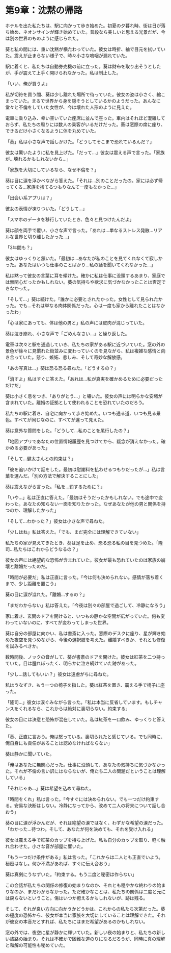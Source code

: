 # 第9章：沈黙の帰路

ホテルを出た私たちは、駅に向かって歩き始めた。初夏の夕暮れ時、街は日が落ち始め、ネオンサインが輝き始めていた。普段なら美しいと思える光景だが、今は別の世界のものように感じられた。

葵と私の間には、重い沈黙が横たわっていた。彼女は時折、袖で目元を拭いていた。震えが止まらない様子で、時々小さな嗚咽が漏れていた。

駅に着くと、私たちは自動券売機の前に立った。葵は財布を取り出そうとしたが、手が震えて上手く開けられなかった。私は制止した。

「いい、俺が買うよ」

私が切符を買う間、葵は少し離れた場所で待っていた。彼女の姿は小さく、縮こまっていた。まるで世界から身を隠そうとしているかのようだった。あんなに堂々と不倫をしていた女性が、今は壊れた人形のように見えた。

電車に乗り込み、幸い空いていた座席に並んで座った。車内はそれほど混雑しておらず、私たちの周りには数人の乗客がいるだけだった。葵は窓際の席に座り、できるだけ小さくなるように体を丸めていた。

「葵」私は小さな声で話しかけた。「どうしてそこまで恐れているんだ？」

彼女は驚いたように私を見上げた。「だって...」彼女は震える声で言った。「家族が...壊れるかもしれないから...」

「家族を大切にしているなら、なぜ不倫を？」

葵は目に涙を浮かべながら答えた。「それは...別のことだったの。家には必ず帰ってくる...家族を捨てるつもりなんて一度もなかった...」

「出会い系アプリは？」

彼女の表情が凍りついた。「どうして...」

「スマホのデータを移行していたとき、色々と見つけたんだよ」

葵は顔を両手で覆い、小さな声で言った。「あれは...単なるストレス発散...リアルな世界と切り離したかった...」

「3年間も？」

彼女はゆっくりと頷いた。「最初は...あなたが私のことを見てくれなくて寂しかった。あなたはいつも仕事のことばかり...私の話を聞いてくれなかった...」

私は黙って彼女の言葉に耳を傾けた。確かに私は仕事に没頭するあまり、家庭では無関心だったかもしれない。葵の気持ちや欲求に気づかなかったことは否定できなかった。

「そして...」葵は続けた。「誰かに必要とされたかった。女性として見られたかった。でも...それは単なる肉体関係だった。心は一度も家から離れたことはなかったわ」

「心は家にあっても、体は他の男と」私の声には皮肉が混じっていた。

葵は泣き崩れ、小さな声で「ごめんなさい...」と繰り返した。

電車は次々と駅を通過していき、私たちの家がある駅に近づいていた。窓の外の景色が徐々に見慣れた街並みに変わっていくのを見ながら、私は複雑な感情と向き合っていた。怒り、嫉妬、悲しみ、そして奇妙な解放感。

「あの写真は...」葵は恐る恐る尋ねた。「どうするの？」

「消すよ」私はすぐに答えた。「あれは...私が真実を確かめるために必要だっただけだ」

葵は小さく息をつき、「ありがとう...」と囁いた。彼女の声には明らかな安堵が含まれていた。離婚の証拠として使われることを恐れていたのだろう。

私たちの駅に着き、自宅に向かって歩き始めた。いつも通る道、いつも見る景色。すべてが同じなのに、すべてが違って見えた。

葵は意外な質問をした。「どうして...私のことを尾行したの？」

「地図アプリであなたの位置情報履歴を見つけてから、疑念が消えなかった。確かめる必要があった」

「そして...健太さんとの約束は？」

「彼を追いかけて話をした。最初は慰謝料を払わせるつもりだったが...」私は言葉を選んだ。「別の方法で解決することにした」

葵は震えながら言った。「私を...罰するために？」

「いや...」私は正直に答えた。「最初はそうだったかもしれない。でも途中で変わった。あなたの知らない一面を知りたかった。なぜあなたが他の男と関係を持つのか、理解したかった」

「そして...わかった？」彼女は小さな声で尋ねた。

「少しはね」私は答えた。「でも、まだ完全には理解できていない」

私たちの家が見えてきたとき、葵は足を止め、恐る恐る私の目を見つめた。「隆司...私たちはこれからどうなるの？」

彼女の声には絶望的な恐怖が含まれていた。彼女が最も恐れていたのは家族の崩壊と離婚だったのだ。

「時間が必要だ」私は正直に言った。「今は何も決められない。感情が落ち着くまで、少し距離を置こう」

葵の目に涙が溢れた。「離婚...するの？」

「まだわからない」私は答えた。「今夜は別々の部屋で過ごして、冷静になろう」

家に着き、玄関のドアを開けると、いつもの静かな空間が広がっていた。何も変わっていないのに、すべてが変わってしまった世界。

葵は自分の部屋に向かい、私は書斎に入った。窓際のデスクに座り、星が輝き始めた夜空を見つめながら、今後の選択肢を考えた。離婚すべきか、それとも修復を試みるべきか。

数時間後、ノックの音がして、葵が書斎のドアを開けた。彼女は紅茶を二つ持っていた。目は腫れぼったく、明らかに泣き続けていた跡があった。

「少し...話してもいい？」彼女は遠慮がちに尋ねた。

私はうなずき、もう一つの椅子を指した。葵は紅茶を置き、震える手で椅子に座った。

「隆司...」彼女は涙ぐみながら言った。「私は本当に反省しています。もしチャンスをくれるなら、これからは絶対に裏切らない。約束する」

彼女の目には決意と恐怖が混在していた。私は紅茶を一口飲み、ゆっくりと答えた。

「葵、正直に言おう。俺は怒っている。裏切られたと感じている。でも同時に、俺自身にも責任があることは認めなければならない」

葵は静かに聞いていた。

「俺はあなたに無関心だった。仕事に没頭して、あなたの気持ちに気づかなかった。それが不倫の言い訳にはならないが、俺たち二人の問題だということは理解している」

「それじゃあ...」葵は希望を込めて尋ねた。

「時間をくれ」私は言った。「今すぐには決められない。でも一つだけ約束する。安易な決断はしない。冷静になってから、改めて二人の将来について話し合おう」

葵の目に涙が浮かんだが、それは絶望の涙ではなく、わずかな希望の涙だった。「わかった...待つわ。そして、あなたが何を決めても、それを受け入れる」

彼女は震える手で紅茶のカップを持ち上げた。私も自分のカップを取り、軽く触れ合わせた。小さな音が部屋に響いた。

「もう一つだけ条件がある」私は言った。「これからは二人とも正直でいよう。秘密はなし。何か不満があれば、すぐに伝え合おう」

葵は真剣にうなずいた。「約束する。もう二度と秘密は作らない」

この会話が私たちの関係の修復の始まりなのか、それとも穏やかな終わりの始まりなのか、まだわからなかった。ただ確かなことは、私たちの関係は二度と元には戻らないということ。傷はいつか癒えるかもしれないが、跡は残る。

そして、それが良い方向に向かうかどうかは、これからの私たち次第だった。葵の極度の恐怖から、彼女が本当に家族を大切にしていることは理解できた。それが彼女の本音だとすれば、私たちにはまだ希望があるのかもしれない。

窓の外では、夜空に星が静かに輝いていた。新しい夜の始まりと、私たちの新しい旅路の始まり。それは不確かで困難な道のりになるだろうが、同時に真の理解と和解の可能性も秘めていた。
